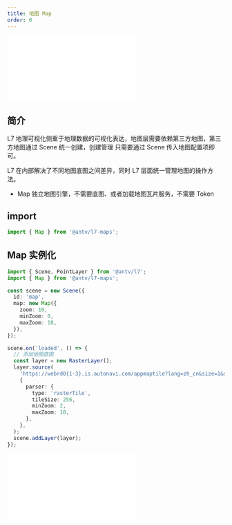 ```yaml
---
title: 地图 Map
order: 0
---
```


<embed src="@/docs/api/common/style.md"></embed>

## 简介

L7 地理可视化侧重于地理数据的可视化表达，地图层需要依赖第三方地图，第三方地图通过 Scene 统一创建，创建管理
只需要通过 Scene 传入地图配置项即可。

L7 在内部解决了不同地图底图之间差异，同时 L7 层面统一管理地图的操作方法。

- Map 独立地图引擎，不需要底图、或者加载地图瓦片服务，不需要 Token

## import

```javascript
import { Map } from '@antv/l7-maps';
```

## Map 实例化

```ts
import { Scene, PointLayer } from '@antv/l7';
import { Map } from '@antv/l7-maps';

const scene = new Scene({
  id: 'map',
  map: new Map({
    zoom: 10,
    minZoom: 0,
    maxZoom: 18,
  }),
});

scene.on('loaded', () => {
  // 添加地图底图
  const layer = new RasterLayer();
  layer.source(
    'https://webrd0{1-3}.is.autonavi.com/appmaptile?lang=zh_cn&size=1&scale=1&style=8&x={x}&y={y}&z={z}',
    {
      parser: {
        type: 'rasterTile',
        tileSize: 256,
        minZoom: 2,
        maxZoom: 18,
      },
    },
  );
  scene.addLayer(layer);
});
```

<embed src="@/docs/api/common/map.zh.md"></embed>
